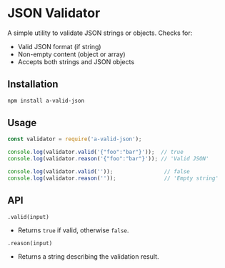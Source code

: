 # JSON Validator

A simple utility to validate JSON strings or objects. Checks for:

- Valid JSON format (if string)
- Non-empty content (object or array)
- Accepts both strings and JSON objects

## Installation

```bash
npm install a-valid-json
```

## Usage

```js
const validator = require('a-valid-json');

console.log(validator.valid('{"foo":"bar"}'));  // true
console.log(validator.reason('{"foo":"bar"}')); // 'Valid JSON'

console.log(validator.valid(''));                // false
console.log(validator.reason(''));               // 'Empty string'

```

## API

`.valid(input)`
* Returns `true` if valid, otherwise `false`.

`.reason(input)`
* Returns a string describing the validation result.